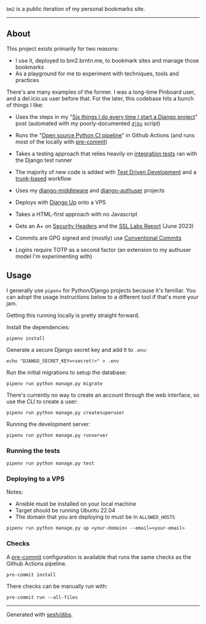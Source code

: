 `bm2` is a public iteration of my personal bookmarks site.

---

## About

This project exists primarily for two reasons:

- I use it, deployed to bm2.brntn.me, to bookmark sites and manage those bookmarks
- As a playground for me to experiment with techniques, tools and practices

There's are many examples of the former. I was a long-time Pinboard user, and a del.icio.us user before that.
For the later, this codebase hits a bunch of things I like:

- Uses the steps in my "[Six things I do every time I start a Django project][six-things]" post (automated with my poorly-documented [`djbs`][djbs] script)
- Runs the "[Open source Python CI pipeline][ci]" in Github Actions (and runs most of the locally with [pre-commit][precommit])
- Takes a testing approach that relies heavily on [integration tests][integration-tests] ran with the Django test runner
- The majority of new code is added with [Test Driven Development][tdd] and a [trunk-based][tbd] workflow
- Uses my [django-middleware][middleware] and [django-authuser][authuser] projects
- Deploys with [Django Up][up] onto a VPS
- Takes a HTML-first approach with no Javascript
- Gets an A+ on [Security Headers][headers] and the [SSL Labs Report][ssl] (June 2023)
- Commits are GPG signed and (mostly) use [Conventional Commits][conventional-commits]
- Logins require TOTP as a second factor (an extension to my authuser model I'm experimenting with)


  [six-things]: https://brntn.me/blog/six-things-i-do-every-time-i-start-a-django-project/
  [ci]: https://brntn.me/blog/open-source-python-ci/
  [integration-tests]: https://brntn.me/blog/types-of-testing-you-should-care-about-integration-testing/
  [middleware]: https://github.com/sesh/django-middleware
  [authuser]: https://github.com/sesh/django-authuser
  [up]: https://github.com/sesh/django-up
  [tdd]: https://www.martinfowler.com/bliki/TestDrivenDevelopment.html
  [tbd]: https://martinfowler.com/articles/branching-patterns.html
  [headers]: https://securityheaders.com/?q=bm2.brntn.me&followRedirects=on
  [ssl]: https://www.ssllabs.com/ssltest/analyze.html?d=bm2.brntn.me&latest
  [djbs]: https://github.com/sesh/djbs
  [conventional-commits]: https://www.conventionalcommits.org/en/v1.0.0/
  [precommit]: https://pre-commit.com/


## Usage

I generally use `pipenv` for Python/Django projects because it's familiar.
You can adopt the usage instructions below to a different tool if that's more your jam.

Getting this running locally is pretty straight forward.

Install the dependencies:

```
pipenv install
```

Generate a secure Django secret key and add it to `.env`:

```
echo "DJANGO_SECRET_KEY=<secret!>" > .env
```

Run the initial migrations to setup the database:

```
pipenv run python manage.py migrate
```

There's currently no way to create an account through the web interface, so use the CLI to create a user:

```
pipenv run python manage.py createsuperuser
```

Running the development server:

```
pipenv run python manage.py runserver
```

### Running the tests

```
pipenv run python manage.py test
```

### Deploying to a VPS

Notes:

- Ansible must be installed on your local machine
- Target should be running Ubuntu 22.04
- The domain that you are deploying to must be in `ALLOWED_HOSTS`

```
pipenv run python manage.py up <your-domain> --email=<your-email>
```

### Checks

A [pre-commit](https://pre-commit.com) configuration is available that runs the same checks as the Github Actions pipeline.

```
pre-commit install
```

There checks can be manually run with:

```
pre-commit run --all-files
```

---

Generated with [sesh/djbs](https://github.com/sesh/djbs).
